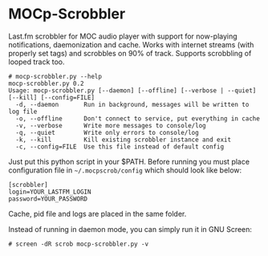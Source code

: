 # MOCp-Scrobbler

Last.fm scrobbler for MOC audio player with support for now-playing notifications, daemonization and cache.
Works with  internet streams (with properly set tags) and scrobbles on 90% of track. Supports scrobbling of looped track too.

    # mocp-scrobbler.py --help
    mocp-scrobbler.py 0.2
    Usage: mocp-scrobbler.py [--daemon] [--offline] [--verbose | --quiet] [--kill] [--config=FILE]
      -d, --daemon       Run in background, messages will be written to log file
      -o, --offline      Don't connect to service, put everything in cache
      -v, --verbose      Write more messages to console/log
      -q, --quiet        Write only errors to console/log
      -k, --kill         Kill existing scrobbler instance and exit
      -c, --config=FILE  Use this file instead of default config

Just put this python script in your $PATH.
Before running you must place configuration file in ``~/.mocpscrob/config`` which should look like below:

    [scrobbler]
    login=YOUR_LASTFM_LOGIN
    password=YOUR_PASSWORD

Cache, pid file and logs are placed in the same folder.

Instead of running in daemon mode, you can simply run it in GNU Screen:

    # screen -dR scrob mocp-scrobbler.py -v
